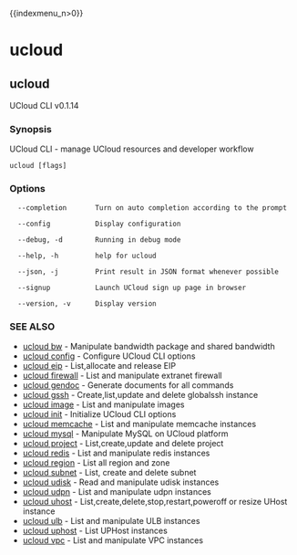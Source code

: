 {{indexmenu_n>0}}

# ucloud 

## ucloud

UCloud CLI v0.1.14

### Synopsis

UCloud CLI - manage UCloud resources and developer workflow

```
ucloud [flags]
```

### Options

```
  --completion       Turn on auto completion according to the prompt 

  --config           Display configuration 

  --debug, -d        Running in debug mode 

  --help, -h         help for ucloud 

  --json, -j         Print result in JSON format whenever possible 

  --signup           Launch UCloud sign up page in browser 

  --version, -v      Display version 

```

### SEE ALSO

* [ucloud bw](software/cli/cmd/ucloud/bw)	 - Manipulate bandwidth package and shared bandwidth
* [ucloud config](software/cli/cmd/ucloud/config)	 - Configure UCloud CLI options
* [ucloud eip](software/cli/cmd/ucloud/eip)	 - List,allocate and release EIP
* [ucloud firewall](software/cli/cmd/ucloud/firewall)	 - List and manipulate extranet firewall
* [ucloud gendoc](software/cli/cmd/ucloud/gendoc)	 - Generate documents for all commands
* [ucloud gssh](software/cli/cmd/ucloud/gssh)	 - Create,list,update and delete globalssh instance
* [ucloud image](software/cli/cmd/ucloud/image)	 - List and manipulate images
* [ucloud init](software/cli/cmd/ucloud/init)	 - Initialize UCloud CLI options
* [ucloud memcache](software/cli/cmd/ucloud/memcache)	 - List and manipulate memcache instances
* [ucloud mysql](software/cli/cmd/ucloud/mysql)	 - Manipulate MySQL on UCloud platform
* [ucloud project](software/cli/cmd/ucloud/project)	 - List,create,update and delete project
* [ucloud redis](software/cli/cmd/ucloud/redis)	 - List and manipulate redis instances
* [ucloud region](software/cli/cmd/ucloud/region)	 - List all region and zone
* [ucloud subnet](software/cli/cmd/ucloud/subnet)	 - List, create and delete subnet
* [ucloud udisk](software/cli/cmd/ucloud/udisk)	 - Read and manipulate udisk instances
* [ucloud udpn](software/cli/cmd/ucloud/udpn)	 - List and manipulate udpn instances
* [ucloud uhost](software/cli/cmd/ucloud/uhost)	 - List,create,delete,stop,restart,poweroff or resize UHost instance
* [ucloud ulb](software/cli/cmd/ucloud/ulb)	 - List and manipulate ULB instances
* [ucloud uphost](software/cli/cmd/ucloud/uphost)	 - List UPHost instances
* [ucloud vpc](software/cli/cmd/ucloud/vpc)	 - List and manipulate VPC instances

